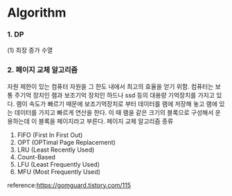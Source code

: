 Algorithm
==========================================================

### 1. DP
(1) 최장 증가 수열

### 2. 페이지 교체 알고리즘
자원 제한이 있는 컴퓨터 자원을 그 한도 내에서 최고의 효율을 얻기 위함.
컴퓨터는 보통 주기억 장치인 램과 보조기억 장치인 하드나 ssd 등의 대용량 기억장치를 가지고 있다. 램이 속도가 빠르기 때문에 보조기억장치로 부터 데이터를 램에 저장해
놓고 램에 있는 데이터를 가지고 빠르게 연산을 한다. 이 때 램을 같은 크기의 블록으로 구성해서 운용하는데 이 블록을 페이지라고 부른다.
페이지 교체 알고리즘 종류  
1. FIFO (First In First Out)
2. OPT (OPTimal Page Replacement)
3. LRU (Least Recently Used)
4. Count-Based
5. LFU (Least Frequently Used)
6. MFU (Most Frequently Used)

reference:https://gomguard.tistory.com/115
